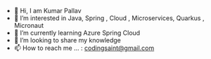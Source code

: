 - 👋 Hi, I am Kumar Pallav 
- 👀 I’m interested in Java, Spring , Cloud , Microservices, Quarkus , Micronaut
- 🌱 I’m currently learning Azure Spring Cloud
- 💞️ I’m looking to share my knowledge
- 📫 How to reach me ... : codingsaint@gmail.com

<!---
CODINGSAINT/CODINGSAINT is a ✨ special ✨ repository because its `README.md` (this file) appears on your GitHub profile.
You can click the Preview link to take a look at your changes.
--->
